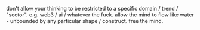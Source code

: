 don't allow your thinking to be restricted to a specific domain / trend / "sector".
e.g. web3 / ai / whatever the fuck.
allow the mind to flow like water - unbounded by any particular shape / construct.
free the mind.